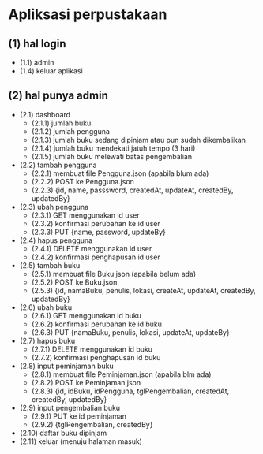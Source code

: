 # Apliksasi perpustakaan

## (1) hal login

- (1.1) admin
- (1.4) keluar aplikasi

## (2) hal punya admin

- (2.1) dashboard
  - (2.1.1) jumlah buku
  - (2.1.2) jumlah pengguna
  - (2.1.3) jumlah buku sedang dipinjam
    atau pun sudah dikembalikan
  - (2.1.4) jumlah buku mendekati
    jatuh tempo (3 hari)
  - (2.1.5) jumlah buku melewati batas pengembalian
- (2.2) tambah pengguna
  - (2.2.1) membuat file Pengguna.json (apabila blum ada)
  - (2.2.2) POST ke Pengguna.json
  - (2.2.3) {id, name, passsword, createdAt, updateAt, createdBy, updatedBy}
- (2.3) ubah pengguna
  - (2.3.1) GET menggunakan id user
  - (2.3.2) konfirmasi perubahan ke id user
  - (2.3.3) PUT {name, password, updateBy}
- (2.4) hapus pengguna
  - (2.4.1) DELETE menggunakan id user
  - (2.4.2) konfirmasi penghapusan id user
- (2.5) tambah buku
  - (2.5.1) membuat file Buku.json (apabila belum ada)
  - (2.5.2) POST ke Buku.json
  - (2.5.3) {id, namaBuku, penulis, lokasi, createAt, updateAt, createdBy, updatedBy}
- (2.6) ubah buku
  - (2.6.1) GET menggunakan id buku
  - (2.6.2) konfirmasi perubahan ke id buku
  - (2.6.3) PUT {namaBuku, penulis, lokasi, updateAt, updateBy}
- (2.7) hapus buku
  - (2.7.1) DELETE menggunakan id buku
  - (2.7.2) konfirmasi penghapusan id buku
- (2.8) input peminjaman buku
  - (2.8.1) membuat file Peminjaman.json (apabila blm ada)
  - (2.8.2) POST ke Peminjaman.json
  - (2.8.3) {id, idBuku, idPengguna, tglPengembalian, createdAt, createdBy, updatedBy}
- (2.9) input pengembalian buku
  - (2.9.1) PUT ke id peminjaman
  - (2.9.2) {tglPengembalian, createdBy}
- (2.10) daftar buku dipinjam
- (2.11) keluar (menuju halaman masuk)
